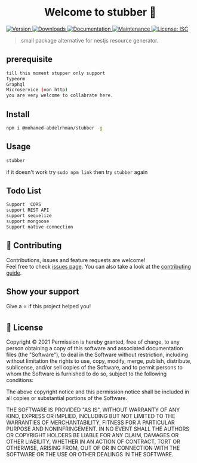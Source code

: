 <h1 align="center">Welcome to stubber 👋</h1>
<p>
  <a href="https://www.npmjs.com/package/@mohamed-abdelrhman/stubber" target="_blank">
    <img alt="Version" src="https://img.shields.io/npm/v/@mohamed-abdelrhman/stubber.svg">
  </a>  
  <a href="https://www.npmjs.com/package/@mohamed-abdelrhman/stubber" target="_blank">
    <img alt="Downloads" src="https://img.shields.io/npm/dt/@mohamed-abdelrhman/stubber?style=flat-square">
  </a>
  <a href="https://github.com/mohamed-abdelrhman/stubber#readme" target="_blank">
    <img alt="Documentation" src="https://img.shields.io/badge/documentation-yes-brightgreen.svg" />
  </a>
  <a href="https://github.com/mohamed-abdelrhman/stubber/graphs/commit-activity" target="_blank">
    <img alt="Maintenance" src="https://img.shields.io/badge/Maintained%3F-yes-green.svg" />
  </a>
  <a href="https://github.com/mohamed-abdelrhman/stubber/blob/master/README.md#-license" target="_blank">
    <img alt="License: ISC" src="https://img.shields.io/npm/l/@mohamed-abdelrhman/stubber?style=flat-square" />
  </a>

</p>

> small package alternative for nestjs resource generator.

## prerequisite

```sh
till this moment stupper only support
Typeorm
Graphql
Microservice (non http)
you are very welcome to collabrate here.
```

## Install
```sh
npm i @mohamed-abdelrhman/stubber -g
```

## Usage
```sh
stubber
```
if it doesn't work try `sudo npm link`
then try `stubber` again



## Todo List
```sh 
Support  CQRS
support REST API
support sequelize
support mongoose
Support native connection
``` 

## 🤝 Contributing

Contributions, issues and feature requests are welcome!<br />Feel free to check [issues page](https://github.com/mohamed-abdelrhman/stubber/issues). You can also take a look at the [contributing guide](https://github.com/mohamed-abdelrhman/stubber/blob/master/CONTRIBUTING.md).

## Show your support

Give a ⭐️ if this project helped you!

## 📝 License

Copyright © 2021
Permission is hereby granted, free of charge, to any person obtaining a copy of this software and associated documentation files (the "Software"), to deal in the Software without restriction, including without limitation the rights to use, copy, modify, merge, publish, distribute, sublicense, and/or sell copies of the Software, and to permit persons to whom the Software is furnished to do so, subject to the following conditions:

The above copyright notice and this permission notice shall be included in all copies or substantial portions of the Software.

THE SOFTWARE IS PROVIDED "AS IS", WITHOUT WARRANTY OF ANY KIND, EXPRESS OR IMPLIED, INCLUDING BUT NOT LIMITED TO THE WARRANTIES OF MERCHANTABILITY, FITNESS FOR A PARTICULAR PURPOSE AND NONINFRINGEMENT. IN NO EVENT SHALL THE AUTHORS OR COPYRIGHT HOLDERS BE LIABLE FOR ANY CLAIM, DAMAGES OR OTHER LIABILITY, WHETHER IN AN ACTION OF CONTRACT, TORT OR OTHERWISE, ARISING FROM, OUT OF OR IN CONNECTION WITH THE SOFTWARE OR THE USE OR OTHER DEALINGS IN THE SOFTWARE.
